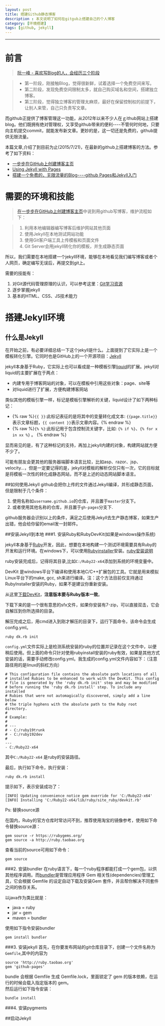 ```yaml
---
layout: post
title: 搭建Github静态博客
description : 本文说明了如何在gitgub上搭建自己的个人博客
category: [环境搭建]
tags: [github, jekyll]
---
```



-----------------------


<div class="toc">
			
</div>

# 前言
> [阮一峰 - 喜欢写Blog的人，会经历三个阶段](http://www.ruanyifeng.com/blog/2012/08/blogging_with_jekyll.html)

> + 第一阶段，刚接触Blog，觉得很新鲜，试着选择一个免费空间来写。
> + 第二阶段，发现免费空间限制太多，就自己购买域名和空间，搭建独立博客。
> + 第三阶段，觉得独立博客的管理太麻烦，最好在保留控制权的前提下，让别人来管，自己只负责写文章。
  
而github正提供了博客管理这一功能，从2012年以来不少人在ｇithub网站上搭建blog。他们既拥有绝对管理权，又享受github带来的便利----不管何时何地，只要向主机提交commit，就能发布新文章。更妙的是，这一切还是免费的，github提供无限流量。
 
本篇文章,介绍了到目前为止(2015/7/21)，在最新的github上搭建博客的方法。参考了如下资料：

+ [一步步在GitHub上创建博客主页](http://www.pchou.info/web-build/2013/01/03/build-github-blog-page-01.html)
+ [Using Jekyll with Pages](https://help.github.com/articles/using-jekyll-with-pages/)
+ [搭建一个免费的，无限流量的Blog----github Pages和Jekyll入门](http://www.ruanyifeng.com/blog/2012/08/blogging_with_jekyll.html)

# 需要的环境和技能

> [在一步步在GitHub上创建博客主页](http://www.pchou.info/web-build/2013/01/03/build-github-blog-page-01.html#blogTitle1)中说到用github写博客，维护流程如下：
 
> 1. 利用本地编辑器编写博客后维护网站其他页面
> 2. 使用Jekyll在本地测试网站功能
> 3. 使用Git客户端工具上传模板和页面文件
> 4. Git Server会用jekyll转化你的模板，并生成静态页面

所以，我们需要在本地搭建一个jekyll环境，能够在本地看见我们编写博客或者个人网页，确定编写无误后，再提交到git上。 
 
需要的技能有：

1. 对Git源代码管理原理的认识，可以参考这里：[Git学习资源](http://www.pchou.info/resource/2013/01/03/git-resource.html)
2. 逐步掌握jekyll
3. 基本的HTML、CSS、JS技术能力

# 搭建Jekyll环境

## 什么是Jekyll
在开始之前，有必要详细总结一下这个jekyll是什么。上面提到了它实际上是一个模板转化引擎。它同时也是GitHub上的一个开源项目：[Jekyll](https://github.com/mojombo/jekyll)
 
jekyll本身基于Ruby，它实际上也可以看成是一种模板引擎[liquid](https://github.com/shopify/liquid/wiki/liquid-for-designers)的扩展。jekyll对liquid的主要扩展在于两点：
 
+ 内建专用于博客网站的对象，可以在模板中引用这些对象：page、site等
+ 对liquid进行了扩展，方便构建博客网站

类似其他的模板引擎一样，标记是模板引擎解析的关键，liquid设计了如下两种标记：

+ {% raw %}`{{ }}`:此标记表征的是将其中的变量转化成文本: `{{page.title}}`表示文章标题，`{{ content }}`表示文章内容。{% endraw %}
+ {% raw %}`{% %}`:此标记用于包含控制流关键字，比如: `{% if %}`、`{% for x in xx %}` 。  {% endraw %}


显而易见的是，有了这种标记的支持，再加上jekyll内建的对象，构建网站就方便不少了。
 
可能有朋友会更其他的服务器端脚本语言比较，比如asp、razor、jsp、velocity…，但是一定要记得的是，jekyll对模板的解析仅仅只有一次，它的目标就是将模板一次性的转化成静态网站，而不是上述的动态网站脚本语言。
 

##如何使用Jekyll
github会把你上传的文件通过Jekyll编译，并形成静态页面，但是限制于几个条件：
 
1. 使用名称如`username.github.io`的仓库，并且置于`master`分支下。 
2. 或者使用其他名称的仓库，并且置于`gh-pages`分支下.
  
github服务器会识别以上的条件，满足之后使用Jekyll去生产静态博客，如果生产出错，他会给你留的email发一封邮件。  
  
##安装Jekyll到本地
###1. 安装Ruby和RubyDevKit(如果是windows操作系统)
  
jekyll本身基于[Ruby](https://www.ruby-lang.org/)开发，因此，想要在本地构建一个测试环境需要具有Ruby的开发和运行环境。在windows下，可以使用[Rubyinstaller](http://rubyinstaller.org/downloads/)安装。[ruby安装说明](http://www.ruby-lang.org/zh_cn/downloads/)
 
ruby安装完成后，记得将其目录,比如`C:/Ruby22-x64`添加到系统的环境变量中。

DevKit 是windows平台下编译和使用本地C/C++扩展包的工具。它就是用来模拟Linux平台下的make, gcc, sh来进行编译。注：这个方法目前仅支持通过RubyInstaller安装的Ruby，如果不是建议你重新安装。

从这里[下载DevKit](http://rubyinstaller.org/downloads/)，**注意版本要与Ruby版本一致**。

  
下载下来的是一个很有意思的sfx文件，如果你安装有7-zip，可以直接双击，它会自解压到你所选择的目录。
 
解压完成之后，用cmd进入到刚才解压的目录下，运行下面命令，该命令会生成config.yml。

	ruby dk.rb init

`config.yml`文件实际上是检测系统安装的ruby的位置并记录在这个文件中，以便稍后使用。但上面的命令只针对使用rubyinstall安装的ruby有效，如果是其他方式安装的话，需要手动修改config.yml。我生成的config.yml文件内容如下：（注意路径用的是linux的斜杠方向）
	
	# This configuration file contains the absolute path locations of all
	# installed Rubies to be enhanced to work with the DevKit. This config
	# file is generated by the 'ruby dk.rb init' step and may be modified
	# before running the 'ruby dk.rb install' step. To include any installed
	# Rubies that were not automagically discovered, simply add a line below
	# the triple hyphens with the absolute path to the Ruby root directory.
	#
	# Example:
	#
	# ---
	# - C:/ruby19trunk
	# - C:/ruby192dev
	#
	---
	- C:/Ruby22-x64
 
其中`C:/Ruby22-x64` 是ruby的安装路径。
 
最后，执行如下命令，执行安装：
	
	ruby dk.rb install
提示如下，表示安装成功了：

	[INFO] Updating convenience notice gem override for 'C:/Ruby22-x64'
	[INFO] Installing 'C:/Ruby22-x64/lib/ruby/site_ruby/devkit.rb'
	
Ps: 替换source源

在国内，Ruby的官方仓库时常访问不到，推荐使用淘宝的镜像参考，使用如下命令替换source源：

	gem source -r https://rubygems.org/
	gem source -a http://ruby.taobao.org
	
查看当前的source可用如下命令：

	gem source

###2. 安装bundler
在ruby语言下，每一个ruby程序都能打成一个gem包，以供其他程序调用。而[bundler](http://bundler.io/)是管理应用程序 Gem 相关性(dependencies)管理工具，它会根据 Gemfile 的设定自动下载及安装Gem 套件，并且帮你解决不同套件之间的依存关系。

以java作为类比就是：

+ java  =  ruby
+ jar = gem
+ maven = bundler

使用如下指令安装bundler

	gem install bundler


###3. 安装jekyll
首先，在你要发布网站的git仓库目录下，创建一个文件名称为`Gemfile`,其中的内容为

	source 'http://ruby.taobao.org'
	gem 'github-pages'
	
bundle 会根据 Gemfile 生成 Gemfile.lock，里面锁定了 gem 的版本依赖，在运行的时候会载入指定版本的 gem。  
然后运行如下指令安装：

	bundle install




###4. 安装pygments


##启动Jekyll



 


